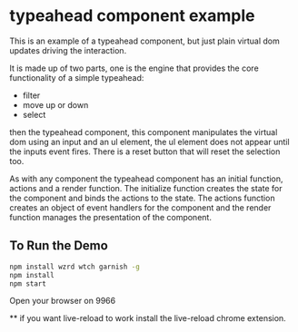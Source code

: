 # typeahead component example

This is an example of a typeahead component, but just plain virtual dom updates driving the interaction.

It is made up of two parts, one is the engine that provides the core functionality of a simple typeahead:

- filter
- move up or down
- select

then the typeahead component, this component manipulates the virtual dom using an input and an ul element, the ul element does not appear until the inputs event fires. There is a reset button that will reset the selection too.

As with any component the typeahead component has an initial function, actions and a render function. The initialize function creates the state for the component and binds the actions to the state. The actions function creates an object of event handlers for the component and the render function manages the presentation of the component.

## To Run the Demo

``` sh
npm install wzrd wtch garnish -g
npm install
npm start
```

Open your browser on 9966

** if you want live-reload to work install the live-reload chrome extension.

